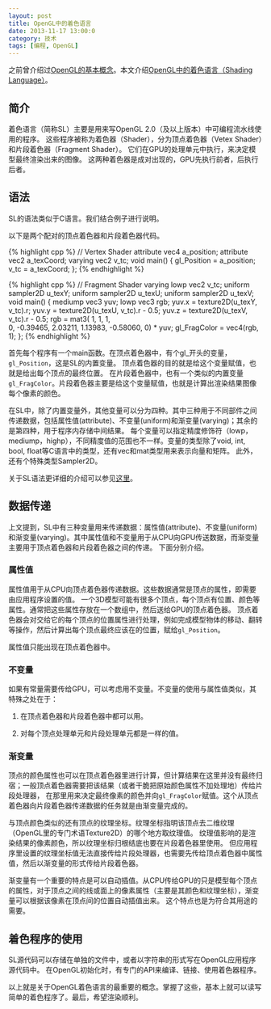 ```yaml
---
layout: post
title: OpenGL中的着色语言
date: 2013-11-17 13:00:0
category: 技术
tags: [编程, OpenGL]
---
```


之前曾介绍过[OpenGL的基本概念](/posts/opengl-concepts/)。本文介绍[OpenGL中的着色语言（Shading Language）](http://www.opengl.org/documentation/glsl/)。

<!--more-->

## 简介

着色语言（简称SL）主要是用来写OpenGL 2.0（及以上版本）中可编程流水线使用的程序。
这些程序被称为着色器（Shader），分为顶点着色器（Vetex Shader）和片段着色器（Fragment Shader）。
它们在GPU的处理单元中执行，来决定模型最终渲染出来的图像。
这两种着色器是成对出现的，GPU先执行前者，后执行后者。

## 语法

SL的语法类似于C语言。我们结合例子进行说明。

以下是两个配对的顶点着色器和片段着色器代码。

{% highlight cpp %}
// Vertex Shader
attribute vec4 a_position;
attribute vec2 a_texCoord;
varying vec2 v_tc;
void main()
{
	gl_Position = a_position;
	v_tc = a_texCoord;
};
{% endhighlight %}

{% highlight cpp %}
// Fragment Shader
varying lowp vec2 v_tc;
uniform sampler2D u_texY;
uniform sampler2D u_texU;
uniform sampler2D u_texV;
void main()
{
	mediump vec3 yuv;
	lowp vec3 rgb;
	yuv.x = texture2D(u_texY, v_tc).r;
	yuv.y = texture2D(u_texU, v_tc).r - 0.5;
	yuv.z = texture2D(u_texV, v_tc).r - 0.5;
	rgb = mat3( 1,   1,   1,  
	            0,       -0.39465,  2.03211,
	            1.13983,   -0.58060,  0) * yuv;
	gl_FragColor = vec4(rgb, 1);
};
{% endhighlight %}

首先每个程序有一个main函数。在顶点着色器中，有个gl_开头的变量，`gl_Position`，这是SL的内置变量。
顶点着色器的目的就是给这个变量赋值，也就是给出每个顶点的最终位置。
在片段着色器中，也有一个类似的内置变量`gl_FragColor`。片段着色器主要是给这个变量赋值，也就是计算出渲染结果图像每个像素的颜色。

在SL中，除了内置变量外，其他变量可以分为四种。其中三种用于不同部件之间传递数据，包括属性值(attribute)、不变量(uniform)和渐变量(varying)；其余的是第四种，用于程序内存储中间结果。
每个变量可以指定精度修饰符（lowp，mediump，highp），不同精度值的范围也不一样。变量的类型除了void, int, bool, float等C语言中的类型，还有vec和mat类型用来表示向量和矩阵。
此外，还有个特殊类型Sampler2D。

关于SL语法更详细的介绍可以参见[这里](http://db-in.com/blog/2011/02/all-about-opengl-es-2-x-part-23/#shader_language)。

## 数据传递

上文提到，SL中有三种变量用来传递数据：属性值(attribute)、不变量(uniform)和渐变量(varying)。其中属性值和不变量用于从CPU向GPU传送数据，而渐变量主要用于顶点着色器和片段着色器之间的传递。
下面分别介绍。

### 属性值

属性值用于从CPU向顶点着色器传递数据。这些数据通常是顶点的属性，即需要由应用程序设置的值。
一个3D模型可能有很多个顶点，每个顶点有位置、颜色等属性。通常把这些属性存放在一个数组中，然后送给GPU的顶点着色器。
顶点着色器会对交给它的每个顶点的位置属性进行处理，例如完成模型物体的移动、翻转等操作，然后计算出每个顶点最终应该在的位置，赋给`gl_Position`。

属性值只能出现在顶点着色器中。

### 不变量

如果有常量需要传给GPU，可以考虑用不变量。不变量的使用与属性值类似，其特殊之处在于：

1. 在顶点着色器和片段着色器中都可以用。

2. 对每个顶点处理单元和片段处理单元都是一样的值。

### 渐变量

顶点的颜色属性也可以在顶点着色器里进行计算，但计算结果在这里并没有最终归宿；一般顶点着色器需要把该结果（或者干脆把原始颜色属性不加处理地）传给片段处理器，
在那里用来决定最终像素的颜色并向`gl_FragColor`赋值。这个从顶点着色器向片段着色器传递数据的任务就是由渐变量完成的。

与顶点颜色类似的还有顶点的纹理坐标。纹理坐标指明该顶点去二维纹理（OpenGL里的专门术语Texture2D）的哪个地方取纹理值。
纹理值影响的是渲染结果的像素颜色，所以纹理坐标归根结底也要在片段着色器里使用。
但应用程序里设置的纹理坐标值无法直接传给片段处理器，也需要先传给顶点着色器中属性值，然后以渐变量的形式传给片段着色器。

渐变量有一个重要的特点是可以自动插值。从CPU传给GPU的只是模型每个顶点的属性，对于顶点之间的线或面上的像素属性（主要是其颜色和纹理坐标），渐变量可以根据该像素在顶点间的位置自动插值出来。
这个特点也是为符合其用途的需要。

## 着色程序的使用

SL源代码可以存储在单独的文件中，或者以字符串的形式写在OpenGL应用程序源代码中。
在OpenGL初始化时，有专门的API来编译、链接、使用着色器程序。

以上就是关于OpenGL着色语言的最重要的概念。掌握了这些，基本上就可以读写简单的着色程序了。最后，希望渲染顺利。
